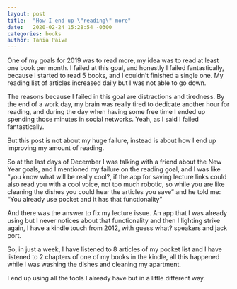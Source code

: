 ```yaml
---
layout: post
title:  "How I end up \"reading\" more"
date:   2020-02-24 15:28:54 -0300
categories: books
author: Tania Paiva
---
```


One of my goals for 2019 was to read more, my idea was to read at least one book per month. I failed at this goal, and honestly I failed fantastically, because I started to read 5 books, and I couldn’t finished a single one. My reading list of articles increased daily but I was not able to go down. 

The reasons because I failed in this goal are distractions and tiredness. By the end of a work day,  my brain was really tired to dedicate another hour for reading, and during the day when having some free time I ended up spending those minutes in social networks. Yeah, as I said I failed fantastically. 

But this post is not about my huge failure, instead is about how I end up improving my amount of reading.

So at the last days of December I was talking with a friend about the New Year goals, and I mentioned my failure on the reading goal, and I was like “you know what will be really cool?, if the app for saving lecture links could also read you with a cool voice, not too much robotic, so while you are like cleaning the dishes you could hear the articles you save” and he told me: 
“You already use pocket and it has that functionality”

And there was the answer to fix my lecture issue. An app that I was already using but I never notices about that functionality and then I lighting strike again, I have a kindle touch from 2012, with guess what? speakers and jack port.

So, in just a week, I have listened to 8 articles of my pocket list and I have listened to 2 chapters of one of my books in the kindle, all this happened while I was washing the dishes and cleaning my apartment. 

I end up using all the tools I already have but in a little different way.



